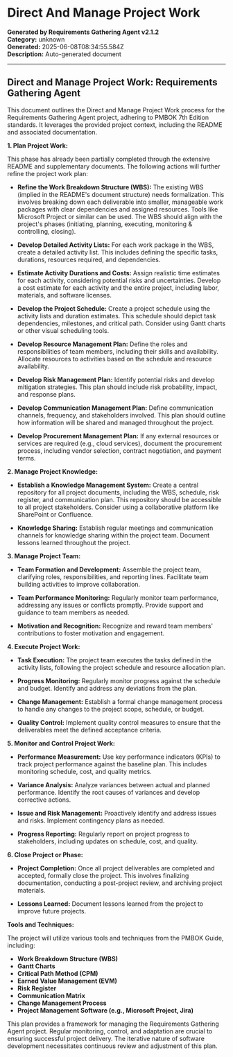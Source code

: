 # Direct And Manage Project Work

**Generated by Requirements Gathering Agent v2.1.2**  
**Category:** unknown  
**Generated:** 2025-06-08T08:34:55.584Z  
**Description:** Auto-generated document

---

## Direct and Manage Project Work: Requirements Gathering Agent

This document outlines the Direct and Manage Project Work process for the Requirements Gathering Agent project, adhering to PMBOK 7th Edition standards.  It leverages the provided project context, including the README and associated documentation.

**1. Plan Project Work:**

This phase has already been partially completed through the extensive README and supplementary documents.  The following actions will further refine the project work plan:

* **Refine the Work Breakdown Structure (WBS):** The existing WBS (implied in the README's document structure) needs formalization.  This involves breaking down each deliverable into smaller, manageable work packages with clear dependencies and assigned resources.  Tools like Microsoft Project or similar can be used.  The WBS should align with the project's phases (initiating, planning, executing, monitoring & controlling, closing).

* **Develop Detailed Activity Lists:**  For each work package in the WBS, create a detailed activity list. This includes defining the specific tasks, durations, resources required, and dependencies.

* **Estimate Activity Durations and Costs:**  Assign realistic time estimates for each activity, considering potential risks and uncertainties.  Develop a cost estimate for each activity and the entire project, including labor, materials, and software licenses.

* **Develop the Project Schedule:** Create a project schedule using the activity lists and duration estimates.  This schedule should depict task dependencies, milestones, and critical path.  Consider using Gantt charts or other visual scheduling tools.

* **Develop Resource Management Plan:** Define the roles and responsibilities of team members, including their skills and availability.  Allocate resources to activities based on the schedule and resource availability.

* **Develop Risk Management Plan:**  Identify potential risks and develop mitigation strategies.  This plan should include risk probability, impact, and response plans.

* **Develop Communication Management Plan:** Define communication channels, frequency, and stakeholders involved.  This plan should outline how information will be shared and managed throughout the project.

* **Develop Procurement Management Plan:**  If any external resources or services are required (e.g., cloud services), document the procurement process, including vendor selection, contract negotiation, and payment terms.


**2. Manage Project Knowledge:**

* **Establish a Knowledge Management System:**  Create a central repository for all project documents, including the WBS, schedule, risk register, and communication plan.  This repository should be accessible to all project stakeholders.  Consider using a collaborative platform like SharePoint or Confluence.

* **Knowledge Sharing:** Establish regular meetings and communication channels for knowledge sharing within the project team.  Document lessons learned throughout the project.

**3. Manage Project Team:**

* **Team Formation and Development:** Assemble the project team, clarifying roles, responsibilities, and reporting lines.  Facilitate team building activities to improve collaboration.

* **Team Performance Monitoring:** Regularly monitor team performance, addressing any issues or conflicts promptly.  Provide support and guidance to team members as needed.

* **Motivation and Recognition:**  Recognize and reward team members' contributions to foster motivation and engagement.

**4. Execute Project Work:**

* **Task Execution:**  The project team executes the tasks defined in the activity lists, following the project schedule and resource allocation plan.

* **Progress Monitoring:** Regularly monitor progress against the schedule and budget.  Identify and address any deviations from the plan.

* **Change Management:**  Establish a formal change management process to handle any changes to the project scope, schedule, or budget.

* **Quality Control:**  Implement quality control measures to ensure that the deliverables meet the defined acceptance criteria.

**5. Monitor and Control Project Work:**

* **Performance Measurement:**  Use key performance indicators (KPIs) to track project performance against the baseline plan.  This includes monitoring schedule, cost, and quality metrics.

* **Variance Analysis:**  Analyze variances between actual and planned performance.  Identify the root causes of variances and develop corrective actions.

* **Issue and Risk Management:**  Proactively identify and address issues and risks.  Implement contingency plans as needed.

* **Progress Reporting:**  Regularly report on project progress to stakeholders, including updates on schedule, cost, and quality.

**6. Close Project or Phase:**

* **Project Completion:** Once all project deliverables are completed and accepted, formally close the project.  This involves finalizing documentation, conducting a post-project review, and archiving project materials.

* **Lessons Learned:** Document lessons learned from the project to improve future projects.

**Tools and Techniques:**

The project will utilize various tools and techniques from the PMBOK Guide, including:

* **Work Breakdown Structure (WBS)**
* **Gantt Charts**
* **Critical Path Method (CPM)**
* **Earned Value Management (EVM)**
* **Risk Register**
* **Communication Matrix**
* **Change Management Process**
* **Project Management Software (e.g., Microsoft Project, Jira)**

This plan provides a framework for managing the Requirements Gathering Agent project.  Regular monitoring, control, and adaptation are crucial to ensuring successful project delivery.  The iterative nature of software development necessitates continuous review and adjustment of this plan.
